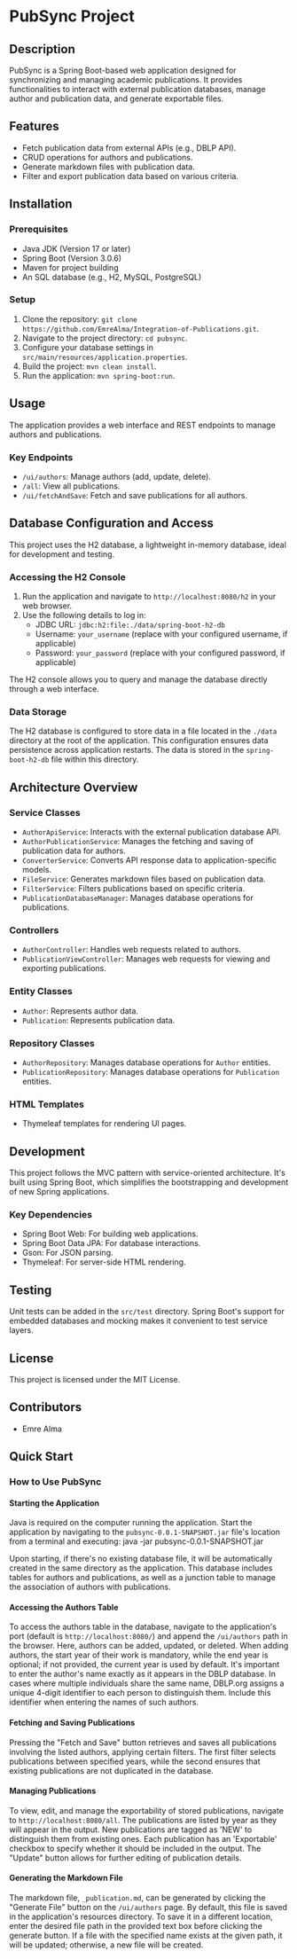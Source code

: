 # PubSync Project

## Description

PubSync is a Spring Boot-based web application designed for synchronizing and managing academic publications. It provides functionalities to interact with external publication databases, manage author and publication data, and generate exportable files.

## Features

- Fetch publication data from external APIs (e.g., DBLP API).
- CRUD operations for authors and publications.
- Generate markdown files with publication data.
- Filter and export publication data based on various criteria.

## Installation

### Prerequisites

- Java JDK (Version 17 or later)
- Spring Boot (Version 3.0.6)
- Maven for project building
- An SQL database (e.g., H2, MySQL, PostgreSQL)

### Setup

1. Clone the repository: `git clone https://github.com/EmreAlma/Integration-of-Publications.git`.
2. Navigate to the project directory: `cd pubsync`.
3. Configure your database settings in `src/main/resources/application.properties`.
4. Build the project: `mvn clean install`.
5. Run the application: `mvn spring-boot:run`.

## Usage

The application provides a web interface and REST endpoints to manage authors and publications.

### Key Endpoints

- `/ui/authors`: Manage authors (add, update, delete).
- `/all`: View all publications.
- `/ui/fetchAndSave`: Fetch and save publications for all authors.

## Database Configuration and Access

This project uses the H2 database, a lightweight in-memory database, ideal for development and testing.

### Accessing the H2 Console

1. Run the application and navigate to `http://localhost:8080/h2` in your web browser.
2. Use the following details to log in:
    - JDBC URL: `jdbc:h2:file:./data/spring-boot-h2-db`
    - Username: `your_username` (replace with your configured username, if applicable)
    - Password: `your_password` (replace with your configured password, if applicable)

The H2 console allows you to query and manage the database directly through a web interface.

### Data Storage

The H2 database is configured to store data in a file located in the `./data` directory at the root of the application.
This configuration ensures data persistence across application restarts. The data is stored in the `spring-boot-h2-db` file within this directory.


## Architecture Overview

### Service Classes

- `AuthorApiService`: Interacts with the external publication database API.
- `AuthorPublicationService`: Manages the fetching and saving of publication data for authors.
- `ConverterService`: Converts API response data to application-specific models.
- `FileService`: Generates markdown files based on publication data.
- `FilterService`: Filters publications based on specific criteria.
- `PublicationDatabaseManager`: Manages database operations for publications.

### Controllers

- `AuthorController`: Handles web requests related to authors.
- `PublicationViewController`: Manages web requests for viewing and exporting publications.

### Entity Classes

- `Author`: Represents author data.
- `Publication`: Represents publication data.

### Repository Classes

- `AuthorRepository`: Manages database operations for `Author` entities.
- `PublicationRepository`: Manages database operations for `Publication` entities.

### HTML Templates

- Thymeleaf templates for rendering UI pages.

## Development

This project follows the MVC pattern with service-oriented architecture. It's built using Spring Boot, which simplifies the bootstrapping and development of new Spring applications.

### Key Dependencies

- Spring Boot Web: For building web applications.
- Spring Boot Data JPA: For database interactions.
- Gson: For JSON parsing.
- Thymeleaf: For server-side HTML rendering.

## Testing

Unit tests can be added in the `src/test` directory. Spring Boot's support for embedded databases and mocking makes it convenient to test service layers.

## License

This project is licensed under the MIT License.

## Contributors

- Emre Alma
## Quick Start

### How to Use PubSync

#### Starting the Application

Java is required on the computer running the application. Start the application by navigating to the `pubsync-0.0.1-SNAPSHOT.jar` file's location from a terminal and executing: java -jar pubsync-0.0.1-SNAPSHOT.jar


Upon starting, if there's no existing database file, it will be automatically created in the same directory as the application. This database includes tables for authors and publications, as well as a junction table to manage the association of authors with publications.

#### Accessing the Authors Table

To access the authors table in the database, navigate to the application's port (default is `http://localhost:8080/`) and append the `/ui/authors` path in the browser. Here, authors can be added, updated, or deleted. When adding authors, the start year of their work is mandatory, while the end year is optional; if not provided, the current year is used by default. It's important to enter the author's name exactly as it appears in the DBLP database. In cases where multiple individuals share the same name, DBLP.org assigns a unique 4-digit identifier to each person to distinguish them. Include this identifier when entering the names of such authors.

#### Fetching and Saving Publications

Pressing the "Fetch and Save" button retrieves and saves all publications involving the listed authors, applying certain filters. The first filter selects publications between specified years, while the second ensures that existing publications are not duplicated in the database.

#### Managing Publications

To view, edit, and manage the exportability of stored publications, navigate to `http://localhost:8080/all`. The publications are listed by year as they will appear in the output. New publications are tagged as 'NEW' to distinguish them from existing ones. Each publication has an 'Exportable' checkbox to specify whether it should be included in the output. The "Update" button allows for further editing of publication details.

#### Generating the Markdown File

The markdown file, `_publication.md`, can be generated by clicking the "Generate File" button on the `/ui/authors` page. By default, this file is saved in the application's resources directory. To save it in a different location, enter the desired file path in the provided text box before clicking the generate button. If a file with the specified name exists at the given path, it will be updated; otherwise, a new file will be created.

